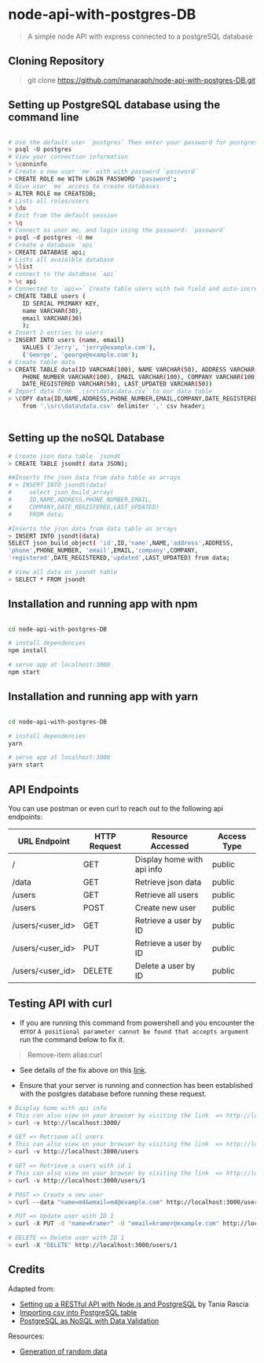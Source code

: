 # node-api-with-postgres-DB
> A simple node API with express connected to a postgreSQL database

## Cloning Repository
> git clone https://github.com/manaraph/node-api-with-postgres-DB.git

## Setting up PostgreSQL database using the command line
``` bash

# Use the default user `postgres` Then enter your password for postgres
> psql -U postgres                                  
# View your connection information
> \conninfo                                         
# Create a new user `me` with with password `password`
> CREATE ROLE me WITH LOGIN PASSWORD 'password';    
# Give user `me` access to create databases
> ALTER ROLE me CREATEDB;                           
# Lists all roles/users
> \du                                               
# Exit from the default session
> \q                                                
# Connect as user me, and login using the password: `password`
> psql -d postgres -U me                            
# Create a database `api`
> CREATE DATABASE api;                              
# Lists all avaialble database
> \list                                             
# connect to the database `api`
> \c api                                            
# Connected to `api=>` Create table users with two field and auto-incrementing primary id
> CREATE TABLE users (           
    ID SERIAL PRIMARY KEY,
    name VARCHAR(30),
    email VARCHAR(30)
    );                                              
# Insert 2 entries to users
> INSERT INTO users (name, email)
    VALUES ('Jerry', 'jerry@example.com'), 
    ('George', 'george@example.com');                 
# Create table data 
> CREATE TABLE data(ID VARCHAR(100), NAME VARCHAR(50), ADDRESS VARCHAR(100), 
    PHONE_NUMBER VARCHAR(100), EMAIL VARCHAR(100), COMPANY VARCHAR(100), 
    DATE_REGISTERED VARCHAR(50), LAST_UPDATED VARCHAR(50))
# Import data from `.\src\data\data.csv` to our data table
> \COPY data(ID,NAME,ADDRESS,PHONE_NUMBER,EMAIL,COMPANY,DATE_REGISTERED,LAST_UPDATED) 
    from '.\src\data\data.csv' delimiter ',' csv header;
    
```
## Setting up the noSQL Database
``` bash
# Create json data table `jsondt`
> CREATE TABLE jsondt( data JSON);

##Inserts the json data from data table as arrays
# > INSERT INTO jsondt(data) 
#     select json_build_array(
#     ID,NAME,ADDRESS,PHONE_NUMBER,EMAIL,
#     COMPANY,DATE_REGISTERED,LAST_UPDATED) 
#     FROM data;                                

#Inserts the json data from data table as arrays
> INSERT INTO jsondt(data) 
SELECT json_build_object( 'id',ID,'name',NAME,'address',ADDRESS,
'phone',PHONE_NUMBER, 'email',EMAIL,'company',COMPANY,
'registered',DATE_REGISTERED,'updated',LAST_UPDATED) from data;     

# View all data on jsondt table
> SELECT * FROM jsondt                                              
```

## Installation and running app with npm
``` bash

cd node-api-with-postgres-DB

# install dependencies
npm install 

# serve app at localhost:3000
npm start

```
## Installation and running app with yarn
``` bash

cd node-api-with-postgres-DB

# install dependencies
yarn 

# serve app at localhost:3000
yarn start

```
## API Endpoints
You can use postman or even curl to reach out to the following api endpoints:

URL Endpoint	|               HTTP Request   | Resource Accessed | Access Type|
----------------|-----------------|-------------|------------------
/   |      GET	| Display home with api info | public
/data   |      GET	| Retrieve json data | public
/users   |      GET	| Retrieve all users| public
/users	  |     POST	| Create new user | public
/users/<user_id>            |  	GET	    | Retrieve a user by ID | public
/users/<user_id>            |  	PUT	    | Retrieve a user by ID | public
/users/<user_id>            |  	DELETE	    | Delete a user by ID | public

## Testing API with curl
- If you are running this command from powershell and you encounter the error `A positional parameter cannot be found that accepts argument` run the command below to fix it. 
> Remove-item alias:curl

- See details of the fix above on this [link](https://stackoverflow.com/questions/25044010/running-curl-on-64-bit-windows).

- Ensure that your server is running and connection has been established with the postgres database before running these request.

``` bash
# Display home with api info 
# This can also view on your browser by visiting the link  => http://localhost:3000/
> curl -v http://localhost:3000/

# GET => Retrieve all users
# This can also view on your browser by visiting the link  => http://localhost:3000/users
> curl -v http://localhost:3000/users

# GET => Retrieve a users with id 1
# This can also view on your browser by visiting the link  => http://localhost:3000/users/1
> curl -v http://localhost:3000/users/1

# POST => Create a new user
> curl --data "name=m4&email=m4@example.com" http://localhost:3000/users

# PUT => Update user with ID 1
> curl -X PUT -d "name=Kramer" -d "email=kramer@example.com" http://localhost:3000/users/1

# DELETE => Delete user with ID 1
> curl -X "DELETE" http://localhost:3000/users/1

```

## Credits 
Adapted from:
- [Setting up a RESTful API with Node.js and PostgreSQL](https://blog.logrocket.com/setting-up-a-restful-api-with-node-js-and-postgresql-d96d6fc892d8) by Tania Rascia
- [Importing csv into PostgreSQL table](http://www.postgresqltutorial.com/import-csv-file-into-posgresql-table/) 
- [PostgreSQL as NoSQL with Data Validation](https://www.endpoint.com/blog/2013/06/03/postgresql-as-nosql-with-data-validation)

Resources: 
- [Generation of random data](https://www.generatedata.com/)